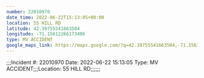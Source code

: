 ```yaml
---
number: 22010970
date_time: 2022-06-22T15:13:05+00:00
location: 55 HILL RD
latitude: 42.39755541663504
longitude: -71.15612266173406
type: MV ACCIDENT
google_maps_link: https://maps.google.com/?q=42.39755541663504,-71.15612266173406
---
```


;;;Incident #: 22010970  Date: 2022-06-22 15:13:05   Type: MV ACCIDENT;;;Location: 55 HILL RD;;;;;;
